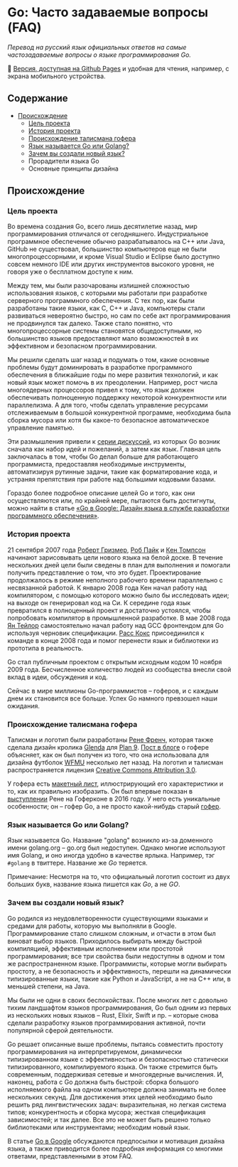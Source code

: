 # Go: Часто задаваемые вопросы (FAQ)

_Перевод на русский язык официальных ответов на самые частозадаваемые вопросы о языке программирования Go._

📖 [Версия, доступная на Github Pages](https://akrisanov.github.io/golang_faq_ru/) и удобная для чтения,
например, с экрана мобильного устройства.

## Содержание

* [Происхождение](#происхождение)
  * [Цель проекта](#цель-проекта)
  * [История проекта](#история-проекта)
  * [Происхождение талисмана гофера](#происхождение-талисмана-гофера)
  * [Язык называется Go или Golang?](#язык-называется-go-или-golang)
  * [Зачем вы создали новый язык?](зачем-вы-создали-новый-язык)
  * Прорадители языка Go
  * Основные принципы дизайна

## Происхождение

### Цель проекта

Во времена создания Go, всего лишь десятилетие назад, мир программирования отличался от сегодняшнего.
Индустриальное программное обеспечение обычно разрабатывалось на C++ или Java, GitHub не существовал,
большинство компьютеров еще не были многопроцессорными, и кроме Visual Studio и Eclipse было
доступно совсем немного IDE или других инструментов высокого уровня, не говоря уже о бесплатном
доступе к ним.

Между тем, мы были разочарованы излишней сложностью использования языков, с которыми мы работали
при разработке серверного программного обеспечения. С тех пор, как были разработаны такие языки,
как C, C++ и Java, компьютеры стали развиваться невероятно быстро, но сам по себе акт программирования
не продвинулся так далеко. Также стало понятно, что многопроцессорные системы становятся общедоступными,
но большинство языков предоставляют мало возможностей в их эффективном и безопасном программировании.

Мы решили сделать шаг назад и подумать о том, какие основные проблемы будут доминировать в разработке
программного обеспечения в ближайшие годы по мере развития технологий, и как новый язык может помочь
в их преодолении. Например, рост числа многоядерных процессоров привел к тому, что язык должен
обеспечивать полноценную поддержку некоторой конкурентности или параллелизма. А для того, чтобы
сделать управление ресурсами отслеживаемым в большой конкурентной программе, необходима была сборка
мусора или хотя бы какое-то безопасное автоматическое управление памятью. 

Эти размышления привели к [серии дискуссий](https://commandcenter.blogspot.com/2017/09/go-ten-years-and-climbing.html),
из которых Go возник сначала как набор идей и пожеланий, а затем как язык. Главная цель заключалась
в том, чтобы Go делал больше для работающего программиста, предоставляя необходимые инструменты,
автоматизируя рутинные задачи, такие как форматирование кода, и устраняя препятствия при работе над
большими кодовыми базами.

Гораздо более подробное описание целей Go и того, как они осуществляются или, по крайней мере,
пытаются быть достигнуты, можно найти в статье
[«Go в Google: Дизайн языка в службе разработки программного обеспечения»](https://talks.golang.org/2012/splash.article). 

### История проекта

21 сентября 2007 года [Роберт Гризмер](https://twitter.com/robertgriesemer), [Роб Пайк](https://twitter.com/rob_pike)
и [Кен Томпсон](https://en.wikipedia.org/wiki/Ken_Thompson) начинают зарисовывать цели нового языка
на белой доске. В течение нескольких дней цели были сведены в план для выполнения и помогали получить
представление о том, что это будет. Проектирование продолжалось в режиме неполного рабочего времени
параллельно с несвязанной работой. К январю 2008 года Кен начал работу над компилятором, с помощью
которого можно было бы исследовать идеи; на выходе он генерировал код на Си. К середине года язык
превратился в полноценный проект и достаточно устоялся, чтобы попробовать компилятор в промышленной
разработке. В мае 2008 года [Ян Тейлор](https://twitter.com/ianlancetaylor) самостоятельно начал
работу над GCC фронтендом для Go используя черновик спецификации. [Расс Кокс](https://twitter.com/_rsc)
присоединился к команде в конце 2008 года и помог перенести язык и библиотеки из прототипа в реальность.

Go стал публичным проектом с открытым исходным кодом 10 ноября 2009 года. Бесчисленное количество
людей из сообщества внесли свой вклад в идеи, обсуждения и код. 

Сейчас в мире миллионы Go-программистов – гоферов, и с каждым днем их становится все больше.
Успех Go намного превзошел наши ожидания. 

### Происхождение талисмана гофера

Талисман и логотип были разработаны [Рене Френч](https://reneefrench.blogspot.com/), которая также
сделала дизайн кролика [Glenda](https://9p.io/plan9/glenda.html) для
[Plan 9](https://en.wikipedia.org/wiki/Plan_9_from_Bell_Labs). [Пост в блоге](https://blog.golang.org/gopher)
о гофере объясняет, как он был получен из того, что она использовала для дизайна футболок
[WFMU](https://wfmu.org/) несколько лет назад. На логотип и талисман распространяется лицензия
[Creative Commons Attribution 3.0](https://creativecommons.org/licenses/by/3.0/). 

У гофера есть [макетный лист](https://golang.org/doc/gopher/modelsheet.jpg), иллюстрирующий его
характеристики и то, как их правильно изобразить. Он был впервые показан в
[выступлении](https://www.youtube.com/watch?v=4rw_B4yY69k) Рене на Гоферконе в 2016 году.
У него есть уникальные особенности; он – гофер Go, а не просто какой-нибудь старый
[гофер](https://ru.wikipedia.org/wiki/%D0%93%D0%BE%D1%84%D0%B5%D1%80%D0%BE%D0%B2%D1%8B%D0%B5). 

### Язык называется Go или Golang?

Язык называется Go. Название "golang" возникло из-за доменного имени golang.org – go.org был недоступен.
Однако многие используют имя Golang, и оно иногда удобно в качестве ярлыка. Например, тэг `#golang`
в твиттере. Название же _Go_ теряется.

Примечание: Несмотря на то, что официальный логотип состоит из двух больших букв, название языка
пишется как _Go_, а не _GO_. 

### Зачем вы создали новый язык?

Go родился из неудовлетворенности существующими языками и средами для работы, которую мы выполняли
в Google. Программирование стало слишком сложным, и отчасти в этом был виноват выбор языков.
Приходилось выбирать между быстрой компиляцией, эффективным исполнением или простотой программирования;
все три свойства были недоступны в одном и том же распространенном языке. Программисты, которые
могли выбирать простоту, а не безопасность и эффективность, перешли на динамически типизированные
языки, такие как Python и JavaScript, а не на C++ или, в меньшей степени, на Java.

Мы были не одни в своих беспокойствах. После многих лет с довольно тихим ландшафтом языков
программирования, Go был одним из первых из нескольких новых языков – Rust, Elixir, Swift и пр. –
которые снова сделали разработку языков программирования активной, почти популярной сферой деятельности.

Go решает описанные выше проблемы, пытаясь совместить простоту программирования на интерпретируемом,
динамически типизированном языке с эффективностью и безопасностью статически типизированного,
компилируемого языка. Он также стремится быть современным, поддерживая сетевые и многоядерные вычисления.
И, наконец, работа с Go должна быть быстрой: сборка большого исполняемого файла на одном компьютере
должна занимать не более нескольких секунд. Для достижения этих целей необходимо было решить ряд
лингвистических задач: выразительная, но легкая система типов; конкурентность и сборка мусора;
жесткая спецификация зависимостей; и так далее. Все это не может быть решено только библиотеками или
инструментами; необходим новый язык.

В статье [Go в Google](https://talks.golang.org/2012/splash.article) обсуждаются предпосылки и
мотивация дизайна языка, а также приводится более подробная информация со многими ответами,
представленными в этом FAQ. 

